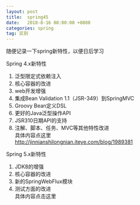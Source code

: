 ```yaml
---
layout: post
title:  spring45
date:   2018-8-16 08:00:00 +0800
categories: spring
tag: 区别
---
```


随便记录一下spring新特性，以便日后学习

Spring 4.x新特性

1. 泛型限定式依赖注入   
2. 核心容器的改进   
3. web开发增强   
4. 集成Bean Validation 1.1（JSR-349）到SpringMVC   
5. Groovy Bean定义DSL   
6. 更好的Java泛型操作API   
7. JSR310日期API的支持   
8. 注解、脚本、任务、MVC等其他特性改进   
具体内容点这里   
http://jinnianshilongnian.iteye.com/blog/1989381   

Spring 5.x新特性   
1. JDK8的增强   
2. 核心容器的改进   
3. 新的SpringWebFlux模块   
4. 测试方面的改进   
具体内容点击这里   
